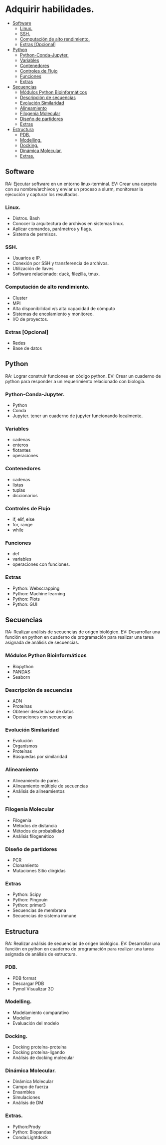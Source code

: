 # Adquirir habilidades.

- [Software](#software)
  * [Linux.](#linux)
  * [SSH.](#ssh)
  * [Computación de alto rendimiento.](#computaci-n-de-alto-rendimiento)
  * [Extras [Opcional]](#extras--opcional-)
- [Python](#python)
  * [Python-Conda-Jupyter.](#python-conda-jupyter)
  * [Variables](#variables)
  * [Contenedores](#contenedores)
  * [Controles de Flujo](#controles-de-flujo)
  * [Funciones](#funciones)
  * [Extras](#extras)
- [Secuencias](#secuencias)
  * [Módulos Python Bioinformáticos](#m-dulos-python-bioinform-ticos)
  * [Descripción de secuencias](#descripci-n-de-secuencias)
  * [Evolución Similaridad](#evoluci-n-similaridad)
  * [Alineamiento](#alineamiento)
  * [Filogenia Molecular](#filogenia-molecular)
  * [Diseño de partidores](#dise-o-de-partidores)
  * [Extras](#extras-1)
- [Estructura](#estructura)
  * [PDB.](#pdb)
  * [Modelling.](#modelling)
  * [Docking.](#docking)
  * [Dinámica Molecular.](#din-mica-molecular)
  * [Extras.](#extras)

## Software

RA: Ejecutar software en un entorno linux-terminal.
EV: Crear una carpeta con su nombre/archivos y enviar un proceso a slurm, monitorear la ejecución y capturar los resultados.

### Linux. 
* Distros. Bash
* Conocer la arquitectura de archivos en sistemas linux. 
* Aplicar comandos, parámetros y flags.
* Sistema de permisos.
### SSH.
* Usuarios e IP.
* Conexión por SSH y transferencia de archivos.
* Utilización de llaves
* Software relacionado: duck, filezilla, tmux.
### Computación de alto rendimiento.
* Cluster
* MPI
* Alta disponibilidad v/s alta capacidad de cómputo
* Sistemas de encolamiento y monitoreo.
* I/O de proyectos.

### Extras [Opcional]
* Redes
* Base de datos

## Python
RA: Lograr construir funciones en código python.
EV: Crear un cuaderno de python para responder a un requerimiento relacionado con biología.

### Python-Conda-Jupyter.
* Python
* Conda
* Jupyter. tener un cuaderno de jupyter funcionando localmente.
### Variables
* cadenas
* enteros
* flotantes
* operaciones
### Contenedores
* cadenas
* listas
* tuplas
* diccionarios
### Controles de Flujo
* if, elif, else
* for, range
* while
### Funciones
* def
* variables
* operaciones con funciones.

### Extras
* Python: Webscrapping
* Python: Machine learning
* Python: Plots
* Python: GUI

## Secuencias
RA: Realizar análisis de secuencias de origen biológico.
EV: Desarrollar una función en python en cuaderno de programación para realizar una tarea asignada de análisis de secuencias.

### Módulos Python Bioinformáticos
* Biopython
* PANDAS
* Seaborn
### Descripción de secuencias
* ADN
* Proteínas
* Obtener desde base de datos
* Operaciones con secuencias
### Evolución Similaridad
* Evolución
* Organismos
* Proteínas
* Búsquedas por similaridad 
### Alineamiento
* Alineamiento de pares
* Alineamiento múltiple de secuencias
* Análisis de alineamientos
* 
### Filogenia Molecular
* Filogenia 
* Métodos de distancia
* Métodos de probabilidad
* Análisis filogenético
### Diseño de partidores
* PCR
* Clonamiento
* Mutaciones Sitio diirgidas
### Extras
* Python: Scipy
* Python: Pingouin
* Python: primer3
* Secuencias de membrana
* Secuencias de sistema inmune

## Estructura 
RA: Realizar análisis de secuencias de origen biológico.
EV: Desarrollar una función en python en cuaderno de programación para realizar una tarea asignada de análisis de estructura.

### PDB. 
* PDB format
* Descargar PDB
* Pymol Visualizar 3D
### Modelling.
* Modelamiento comparativo
* Modeller
* Evaluación del modelo
### Docking.
* Docking proteína-proteína
* Docking proteína-ligando
* Análisis de docking molecular
### Dinámica Molecular.
* Dinámica Molecular
* Campo de fuerza
* Ensambles
* Simulaciones
* Análisis de DM
### Extras.
* Python:Prody
* Python: Biopandas
* Conda:Lightdock